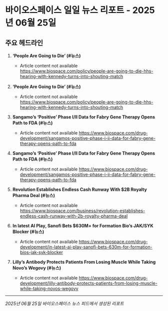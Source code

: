 # 바이오스페이스 일일 뉴스 리포트 - 2025년 06월 25일


## 주요 헤드라인

1. **‘People Are Going to Die’ (#뉴스)**
   - Article content not available
   <https://www.biospace.com/policy/people-are-going-to-die-hhs-hearing-with-kennedy-turns-into-shouting-match>

2. **‘People Are Going to Die’ (#뉴스)**
   - Article content not available
   <https://www.biospace.com/policy/people-are-going-to-die-hhs-hearing-with-kennedy-turns-into-shouting-match>

3. **Sangamo’s ‘Positive’ Phase I/II Data for Fabry Gene Therapy Opens Path to FDA (#뉴스)**
   - Article content not available
   <https://www.biospace.com/drug-development/sangamos-positive-phase-i-ii-data-for-fabry-gene-therapy-opens-path-to-fda>

4. **Sangamo’s ‘Positive’ Phase I/II Data for Fabry Gene Therapy Opens Path to FDA (#뉴스)**
   - Article content not available
   <https://www.biospace.com/drug-development/sangamos-positive-phase-i-ii-data-for-fabry-gene-therapy-opens-path-to-fda>

5. **Revolution Establishes Endless Cash Runway With $2B Royalty Pharma Deal (#뉴스)**
   - Article content not available
   <https://www.biospace.com/business/revolution-establishes-endless-cash-runway-with-2b-royalty-pharma-deal>

6. **In latest AI Play, Sanofi Bets $630M+ for Formation Bio’s JAK/SYK Blocker (#뉴스)**
   - Article content not available
   <https://www.biospace.com/drug-development/in-latest-ai-play-sanofi-bets-630m-for-formation-bios-jak-syk-blocker>

7. **Lilly’s Antibody Protects Patients From Losing Muscle While Taking Novo’s Wegovy (#뉴스)**
   - Article content not available
   <https://www.biospace.com/drug-development/lilly-antibody-protects-patients-from-losing-muscle-while-taking-novos-wegovy>


---
*2025년 06월 25일 바이오스페이스 뉴스 피드에서 생성된 리포트*